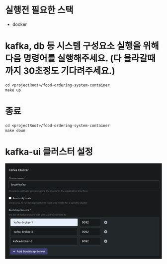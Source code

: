 # 실행전 필요한 스택
- docker

# kafka, db 등 시스템 구성요소 실행을 위해 다음 명령어를 실행해주세요. (다 올라갈때까지 30초정도 기다려주세요.)
```shell
cd <projectRoot>/food-ordering-system-container
make up
```

# 종료
```
cd <projectRoot>/food-ordering-system-container
make down
```


# kafka-ui 클러스터 설정

![img.png](img.png)

